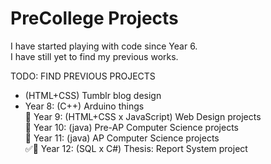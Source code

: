 # PreCollege Projects
I have started playing with code since Year 6.</br>
I have still yet to find my previous works.

TODO: FIND PREVIOUS PROJECTS</br>
- (HTML+CSS) Tumblr blog design <GONE>
- Year 8:  (C++) Arduino things</br>
:red_circle: Year 9:  (HTML+CSS x JavaScript) Web Design projects</br>
:red_circle: Year 10: (java) Pre-AP Computer Science projects</br>
:red_circle: Year 11: (java) AP Computer Science projects</br>
:white_check_mark::red_circle: Year 12: (SQL x C#) Thesis: Report System project
